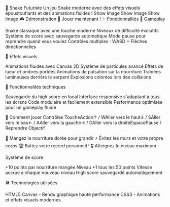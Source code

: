 🐍 Snake Futuriste
Un jeu Snake moderne avec des effets visuels époustouflants et des animations fluides !
Show Image
Show Image
Show Image
🎮 Démonstration
🎯 Jouer maintenant !
✨ Fonctionnalités
🚀 Gameplay

Snake classique avec une touche moderne
Niveaux de difficulté évolutifs
Système de score avec sauvegarde automatique
Mode pause pour reprendre quand vous voulez
Contrôles multiples : WASD + Flèches directionnelles

🎨 Effets visuels

Animations fluides avec Canvas 2D
Système de particules avancé
Effets de lueur et ombres portées
Animations de pulsation sur la nourriture
Traînées lumineuses derrière le serpent
Explosions colorées lors des collisions

🔧 Fonctionnalités techniques

Sauvegarde du high score en local
Interface responsive s'adaptant à tous les écrans
Code modulaire et facilement extensible
Performance optimisée pour un gameplay fluide

🎯 Comment jouer
Contrôles
ToucheAction↑ / WAller vers le haut↓ / SAller vers le bas← / AAller vers la gauche→ / DAller vers la droiteEspacePause / Reprendre
Objectif

🍎 Mangez la nourriture dorée pour grandir
⚡ Évitez les murs et votre propre corps
🏆 Battez votre record personnel !
🎖️ Atteignez le niveau maximum

Système de score

+10 points par nourriture mangée
Niveau +1 tous les 50 points
Vitesse accrue à chaque nouveau niveau
High score sauvegardé automatiquement

🛠️ Technologies utilisées

HTML5 Canvas - Rendu graphique haute performance
CSS3 - Animations et effets visuels modernes
